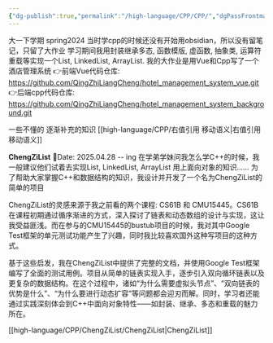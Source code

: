 ```yaml
---
{"dg-publish":true,"permalink":"/high-language/CPP/CPP/","dgPassFrontmatter":true,"noteIcon":"","created":"2025-04-20T11:20:01.294+08:00","updated":"2025-07-31T20:35:27.404+08:00"}
---
```




大一下学期 spring2024
当时学cpp的时候还没有开始用obsidian，所以没有留笔记，只留了大作业
学习期间我用封装继承多态, 函数模版, 虚函数, 抽象类, 运算符重载等实现一个List, LinkedList, ArrayList.
我的大作业是用Vue和Cpp写了一个酒店管理系统
👉前端Vue代码仓库: https://github.com/QingZhiLiangCheng/hotel_management_system_vue.git
👉后端cpp代码仓库: https://github.com/QingZhiLiangCheng/hotel_management_system_background.git

一些不懂的 逐渐补充的知识
[[high-language/CPP/右值引用 移动语义\|右值引用 移动语义]]

**ChengZiList**
📅Date: 2025.04.28 -- ing
在学弟学妹问我怎么学C++的时候，我一般建议他们试着去实现List, LinkedList, ArrayList 用上面向对象的知识…… 为了帮助大家掌握C++和数据结构的知识，我设计并开发了一个名为ChengZiList的简单的项目

ChengZiList的灵感来源于我之前看的两个课程: CS61B 和 CMU15445。CS61B在课程初期通过循序渐进的方式，深入探讨了链表和动态数组的设计与实现，这让我受益匪浅。而在参与的CMU15445的bustub项目的时候，我对其中Google Test框架的单元测试功能产生了兴趣，同时我比较喜欢国外这种写项目的这种方式。

基于这些启发，我在ChengZiList中提供了完整的文档，并使用Google Test框架编写了全面的测试用例。项目从简单的链表实现入手，逐步引入双向循环链表以及更复杂的数据结构。在这个过程中，诸如“为什么需要虚拟头节点”、“双向链表的优势是什么”、“为什么要进行动态扩容”等问题都会迎刃而解。同时，学习者还能通过实践深刻体会到C++中面向对象特性——如封装、继承、多态和重载的魅力所在。

[[high-language/CPP/ChengZiList/ChengZiList\|ChengZiList]]
